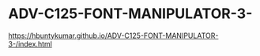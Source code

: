 # ADV-C125-FONT-MANIPULATOR-3-
https://hbuntykumar.github.io/ADV-C125-FONT-MANIPULATOR-3-/index.html
